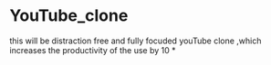 # YouTube_clone
this will be distraction free and fully focuded youTube clone ,which increases the productivity of the use by 10 * 
